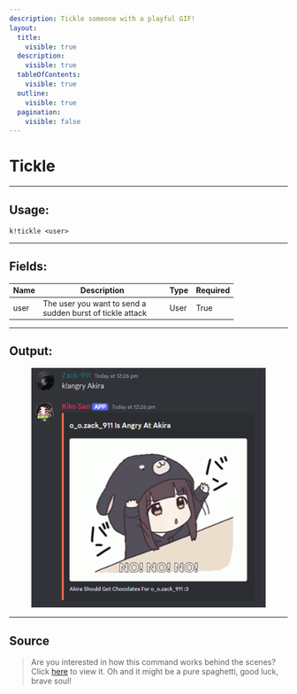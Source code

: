 ```yaml
---
description: Tickle someone with a playful GIF!
layout:
  title:
    visible: true
  description:
    visible: true
  tableOfContents:
    visible: true
  outline:
    visible: true
  pagination:
    visible: false
---
```


# Tickle

***

## Usage:

```
k!tickle <user>
```

***

## Fields:

<table><thead><tr><th>Name</th><th width="215">Description</th><th>Type</th><th>Required</th></tr></thead><tbody><tr><td>user</td><td>The user you want to send a sudden burst of tickle attack</td><td>User</td><td>True</td></tr></tbody></table>

***

## Output:

<div align="left"><figure><img src="../../.gitbook/assets/Screenshot 2024-12-28 122625.png" alt=""><figcaption></figcaption></figure></div>

***

## Source
> Are you interested in how this command works behind the scenes? Click [here](https://github.com/Kiko-Labs/Kiko-San/blob/stable/src/Prefix%20Commands/Roleplay/tickle.js) to view it.
> Oh and it might be a pure spaghetti, good luck, brave soul!
